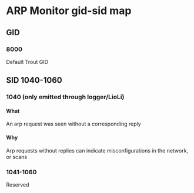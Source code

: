 # ARP Monitor gid-sid map

## GID

### 8000

Default Trout GID

## SID 1040-1060

### 1040 (only emitted through logger/LioLi)
#### What
An arp request was seen without a corresponding reply
#### Why
Arp requests without replies can indicate misconfigurations in the network, or scans

### 1041-1060

Reserved
